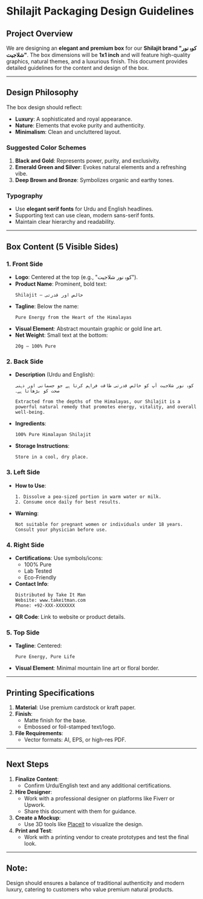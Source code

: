 # Shilajit Packaging Design Guidelines

## Project Overview
We are designing an **elegant and premium box** for our **Shilajit brand \"کوہِ نور شلاجیت\"**. The box dimensions will be **1x1 inch** and will feature high-quality graphics, natural themes, and a luxurious finish. This document provides detailed guidelines for the content and design of the box.

---

## Design Philosophy
The box design should reflect:
- **Luxury**: A sophisticated and royal appearance.
- **Nature**: Elements that evoke purity and authenticity.
- **Minimalism**: Clean and uncluttered layout.

### Suggested Color Schemes
1. **Black and Gold**: Represents power, purity, and exclusivity.
2. **Emerald Green and Silver**: Evokes natural elements and a refreshing vibe.
3. **Deep Brown and Bronze**: Symbolizes organic and earthy tones.

### Typography
- Use **elegant serif fonts** for Urdu and English headlines.
- Supporting text can use clean, modern sans-serif fonts.
- Maintain clear hierarchy and readability.

---

## Box Content (5 Visible Sides)

### 1. **Front Side**
- **Logo**: Centered at the top (e.g., "کوہِ نور شلاجیت").
- **Product Name**: Prominent, bold text:
  ```
  Shilajit – خالص اور قدرتی
  ```
- **Tagline**: Below the name:
  ```
  Pure Energy from the Heart of the Himalayas
  ```
- **Visual Element**: Abstract mountain graphic or gold line art.
- **Net Weight**: Small text at the bottom:
  ```
  20g – 100% Pure
  ```

### 2. **Back Side**
- **Description** (Urdu and English):
  ```
  کوہِ نور شلاجیت آپ کو خالص قدرتی طاقت فراہم کرتا ہے جو جسمانی اور ذہنی صحت کو بڑھاتا ہے۔

  Extracted from the depths of the Himalayas, our Shilajit is a powerful natural remedy that promotes energy, vitality, and overall well-being.
  ```
- **Ingredients**:
  ```
  100% Pure Himalayan Shilajit
  ```
- **Storage Instructions**:
  ```
  Store in a cool, dry place.
  ```

### 3. **Left Side**
- **How to Use**:
  ```
  1. Dissolve a pea-sized portion in warm water or milk.
  2. Consume once daily for best results.
  ```
- **Warning**:
  ```
  Not suitable for pregnant women or individuals under 18 years. Consult your physician before use.
  ```

### 4. **Right Side**
- **Certifications**: Use symbols/icons:
  - 100% Pure
  - Lab Tested
  - Eco-Friendly
- **Contact Info**:
  ```
  Distributed by Take It Man
  Website: www.takeitman.com
  Phone: +92-XXX-XXXXXXX
  ```
- **QR Code**: Link to website or product details.

### 5. **Top Side**
- **Tagline**: Centered:
  ```
  Pure Energy, Pure Life
  ```
- **Visual Element**: Minimal mountain line art or floral border.

---

## Printing Specifications
1. **Material**: Use premium cardstock or kraft paper.
2. **Finish**:
   - Matte finish for the base.
   - Embossed or foil-stamped text/logo.
3. **File Requirements**:
   - Vector formats: AI, EPS, or high-res PDF.

---

## Next Steps
1. **Finalize Content**:
   - Confirm Urdu/English text and any additional certifications.
2. **Hire Designer**:
   - Work with a professional designer on platforms like Fiverr or Upwork.
   - Share this document with them for guidance.
3. **Create a Mockup**:
   - Use 3D tools like [Placeit](https://placeit.net/) to visualize the design.
4. **Print and Test**:
   - Work with a printing vendor to create prototypes and test the final look.

---

## Note:
Design should ensures a balance of traditional authenticity and modern luxury, catering to customers who value premium natural products.
